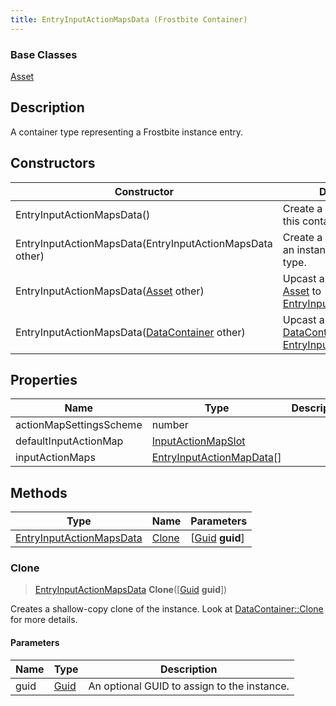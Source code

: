 ```yaml
---
title: EntryInputActionMapsData (Frostbite Container)
---
```

### Base Classes

[Asset](Asset)

## Description

A container type representing a Frostbite instance entry.

## Constructors

| Constructor                                                                         | Description                                                                                                                             |
| ----------------------------------------------------------------------------------- | --------------------------------------------------------------------------------------------------------------------------------------- |
| EntryInputActionMapsData()                                                          | Create a new instance of this container type.                                                                                           |
| EntryInputActionMapsData(EntryInputActionMapsData other)                            | Create a reference copy of an instance of the same type.                                                                                |
| EntryInputActionMapsData([Asset](Asset) other)                                      | Upcast an instance of type [Asset](Asset) to [EntryInputActionMapsData](EntryInputActionMapsData).                                      |
| EntryInputActionMapsData([DataContainer](/vext/ref/cls/shr/datacontainer) other) | Upcast an instance of type [DataContainer](/vext/ref/cls/shr/datacontainer) to [EntryInputActionMapsData](EntryInputActionMapsData). |

## Properties

| Name                    | Type                                                   | Description |
| ----------------------- | ------------------------------------------------------ | ----------- |
| actionMapSettingsScheme | number                                                 |             |
| defaultInputActionMap   | [InputActionMapSlot](InputActionMapSlot)               |             |
| inputActionMaps         | [EntryInputActionMapData](EntryInputActionMapData)\[\] |             |

## Methods

| Type                                                 | Name            | Parameters                                     |
| ---------------------------------------------------- | --------------- | ---------------------------------------------- |
| [EntryInputActionMapsData](EntryInputActionMapsData) | [Clone](#clone) | \[[Guid](/vext/ref/cls/shr/guid) **guid**\] |

### Clone

> [EntryInputActionMapsData](EntryInputActionMapsData) **Clone**(\[[Guid](/vext/ref/cls/shr/guid) **guid**\])

Creates a shallow-copy clone of the instance. Look at [DataContainer::Clone](/vext/ref/cls/shr/datacontainer#clone) for more details.

#### Parameters

| Name | Type         | Description                                 |
| ---- | ------------ | ------------------------------------------- |
| guid | [Guid](Guid) | An optional GUID to assign to the instance. |
